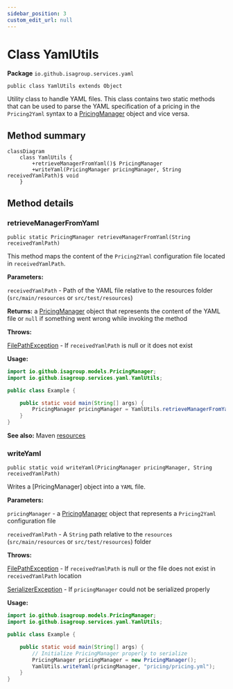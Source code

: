 ```yaml
---
sidebar_position: 3
custom_edit_url: null
---
```


# Class YamlUtils

**Package** `io.github.isagroup.services.yaml`

`public class YamlUtils extends Object`

Utility class to handle YAML files. This class contains two static methods that can be used to parse the YAML specification of a pricing in the `Pricing2Yaml` syntax to a [PricingManager](./classes-to-manage-pricing/pricing-manager.md)
object and vice versa.

## Method summary

```mermaid
classDiagram
    class YamlUtils {
        +retrieveManagerFromYaml()$ PricingManager
        +writeYaml(PricingManager pricingManager, String receivedYamlPath)$ void
    }
```

## Method details

### retrieveManagerFromYaml

`public static PricingManager retrieveManagerFromYaml(String receivedYamlPath)`

This method maps the content of the `Pricing2Yaml` configuration file located in `receivedYamlPath`.

**Parameters:**

`receivedYamlPath` - Path of the YAML file relative to the resources folder (`src/main/resources` or
`src/test/resources`)

**Returns:** a [PricingManager](./classes-to-manage-pricing/pricing-manager.md) object that
represents the content of the YAML file or `null` if something went wrong while invoking the
method

**Throws:**

[FilePathException](https://github.com/isa-group/Pricing4Java/blob/main/src/main/java/io/github/isagroup/exceptions/FilepathException.java) - If `receivedYamlPath` is null or it does not exist

**Usage:**

```java
import io.github.isagroup.models.PricingManager;
import io.github.isagroup.services.yaml.YamlUtils;

public class Example {

    public static void main(String[] args) {
        PricingManager pricingManager = YamlUtils.retrieveManagerFromYaml("pricing/pricing.yml");
    }
}
```

**See also:** Maven [resources](https://maven.apache.org/plugins/maven-resources-plugin/examples/resource-directory.html)

### writeYaml

`public static void writeYaml(PricingManager pricingManager, String receivedYamlPath)`

Writes a [PricingManager] object into a `YAML` file.

**Parameters:**

`pricingManager` - a [PricingManager](./classes-to-manage-pricing/pricing-manager.md) object that represents a
`Pricing2Yaml` configuration file

`receivedYamlPath` - A `String` path relative to the `resources` (`src/main/resources` or `src/test/resources`) folder

**Throws:**

[FilePathException](https://github.com/isa-group/Pricing4Java/blob/main/src/main/java/io/github/isagroup/exceptions/FilepathException.java) - If `receivedYamlPath` is null or the file does not exist in `receivedYamlPath` location

[SerializerException](https://github.com/isa-group/Pricing4Java/blob/main/src/main/java/io/github/isagroup/exceptions/SerializerException.java) - If `pricingManager` could not be serialized properly

**Usage:**

```java
import io.github.isagroup.models.PricingManager;
import io.github.isagroup.services.yaml.YamlUtils;

public class Example {

    public static void main(String[] args) {
        // Initialize PricingManager properly to serialize
        PricingManager pricingManager = new PricingManager();
        YamlUtils.writeYaml(pricingManager, "pricing/pricing.yml");
    }
}
```
